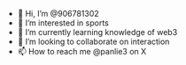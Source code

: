 - 👋 Hi, I’m @906781302
- 👀 I’m interested in sports
- 🌱 I’m currently learning knowledge of web3
- 💞️ I’m looking to collaborate on interaction
- 📫 How to reach me @panlie3 on X

<!---
906781302/906781302 is a ✨ special ✨ repository because its `README.md` (this file) appears on your GitHub profile.
You can click the Preview link to take a look at your changes.
--->
